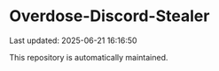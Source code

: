 # Overdose-Discord-Stealer

Last updated: 2025-06-21 16:16:50

This repository is automatically maintained.
